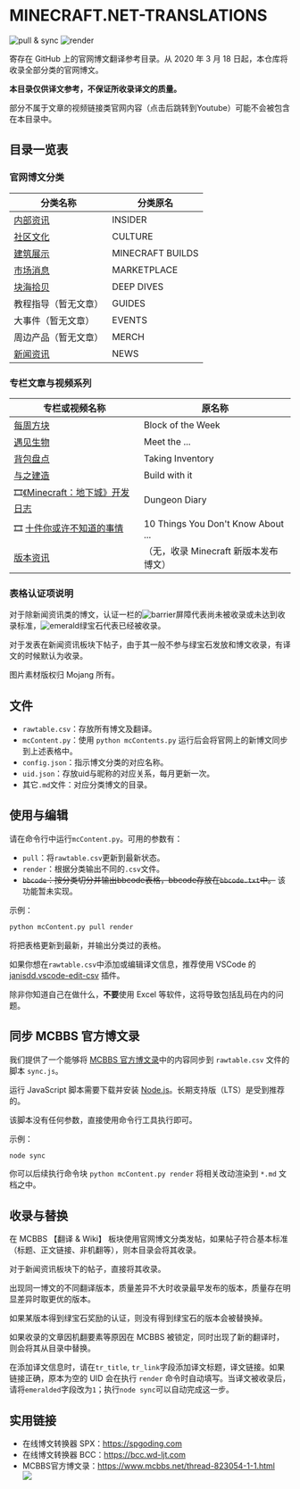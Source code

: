 # MINECRAFT.NET-TRANSLATIONS

![pull & sync](https://github.com/RicoloveFeng/minecraft.net-translations/workflows/Pull%20%26%20Sync/badge.svg)
![render](https://github.com/RicoloveFeng/minecraft.net-translations/workflows/Render/badge.svg)

寄存在 GitHub 上的官网博文翻译参考目录。从 2020 年 3 月 18 日起，本仓库将收录全部分类的官网博文。

**本目录仅供译文参考，不保证所收录译文的质量。**

部分不属于文章的视频链接类官网内容（点击后跳转到Youtube）可能不会被包含在本目录中。



## 目录一览表

### 官网博文分类

|  分类名称 | 分类原名  |
| ---- | ---- |
| [内部资讯](./contents/内部资讯.md) | INSIDER |
| [社区文化](https://github.com/RicoloveFeng/minecraft.net-translations/blob/master/%E7%A4%BE%E5%8C%BA%E6%96%87%E5%8C%96.md) | CULTURE |
| [建筑展示](https://github.com/RicoloveFeng/minecraft.net-translations/blob/master/%E5%BB%BA%E7%AD%91%E5%B1%95%E7%A4%BA.md) | MINECRAFT BUILDS |
| [市场消息](https://github.com/RicoloveFeng/minecraft.net-translations/blob/master/%E5%B8%82%E5%9C%BA%E6%B6%88%E6%81%AF.md) | MARKETPLACE |
| [块海拾贝](https://github.com/RicoloveFeng/minecraft.net-translations/blob/master/%E5%9D%97%E6%B5%B7%E6%8B%BE%E8%B4%9D.md) | DEEP DIVES |
| 教程指导（暂无文章） | GUIDES |
| 大事件（暂无文章） | EVENTS |
| 周边产品（暂无文章） | MERCH |
| [新闻资讯](https://github.com/RicoloveFeng/minecraft.net-translations/blob/master/%E6%96%B0%E9%97%BB%E8%B5%84%E8%AE%AF.md) | NEWS |



### 专栏文章与视频系列

| 专栏或视频名称                 | 原名称                                |
| ------------------------------ | ------------------------------------- |
| [每周方块](https://github.com/RicoloveFeng/minecraft.net-translations/blob/master/%E6%AF%8F%E5%91%A8%E6%96%B9%E5%9D%97.md)                       | Block of the Week                     |
| [遇见生物](https://github.com/RicoloveFeng/minecraft.net-translations/blob/master/%E9%81%87%E8%A7%81%E7%94%9F%E7%89%A9.md)                       | Meet the ...                          |
| [背包盘点](https://github.com/RicoloveFeng/minecraft.net-translations/blob/master/%E8%83%8C%E5%8C%85%E7%9B%98%E7%82%B9.md)                       | Taking Inventory                      |
| [与之建造](https://github.com/RicoloveFeng/minecraft.net-translations/blob/master/%E4%B8%8E%E4%B9%8B%E5%BB%BA%E9%80%A0.md) | Build with it                         |
| :film_strip:[《Minecraft：地下城》开发日志](https://github.com/RicoloveFeng/minecraft.net-translations/blob/master/%E5%9C%B0%E4%B8%8B%E5%9F%8E%E6%97%A5%E5%BF%97.md) | Dungeon Diary                         |
| :film_strip: [十件你或许不知道的事情](https://github.com/RicoloveFeng/minecraft.net-translations/blob/master/%E5%8D%81%E6%88%96%E4%B8%8D%E7%9F%A5.md)        | 10 Things You Don't Know About ...    |
| [版本资讯](https://github.com/RicoloveFeng/minecraft.net-translations/blob/master/%E7%89%88%E6%9C%AC%E8%B5%84%E8%AE%AF.md)                       | （无，收录 Minecraft 新版本发布博文） |



### 表格认证项说明

对于除新闻资讯类的博文，认证一栏的![barrier](https://user-images.githubusercontent.com/15277496/76684847-3c2d4900-65dd-11ea-8d91-c7be623cf3d2.png)屏障代表尚未被收录或未达到收录标准，![emerald](https://user-images.githubusercontent.com/15277496/76684841-320b4a80-65dd-11ea-8206-e766bbbd3b7d.png)绿宝石代表已经被收录。

对于发表在新闻资讯板块下帖子，由于其一般不参与绿宝石发放和博文收录，有译文的时候默认为收录。

图片素材版权归 Mojang 所有。



## 文件

* `rawtable.csv`：存放所有博文及翻译。
* `mcContent.py`：使用 `python mcContents.py` 运行后会将官网上的新博文同步到上述表格中。
* `config.json`：指示博文分类的对应名称。
* `uid.json`：存放uid与昵称的对应关系，每月更新一次。
* 其它`.md`文件：对应分类博文的目录。



## 使用与编辑

请在命令行中运行`mcContent.py`。可用的参数有：

* `pull`：将`rawtable.csv`更新到最新状态。
* `render`：根据分类输出不同的`.csv`文件。
* <s>`bbcode`：按分类切分并输出bbcode表格，bbcode存放在`bbcode.txt`中。</s> 该功能暂未实现。

示例：

```python
python mcContent.py pull render
```

将把表格更新到最新，并输出分类过的表格。



如果你想在`rawtable.csv`中添加或编辑译文信息，推荐使用 VSCode 的 [janisdd.vscode-edit-csv](http://marketplace.visualstudio.com/items?itemName=janisdd.vscode-edit-csv) 插件。

除非你知道自己在做什么，**不要**使用 Excel 等软件，这将导致包括乱码在内的问题。



## 同步 MCBBS 官方博文录

我们提供了一个能够将 [MCBBS 官方博文录](https://www.mcbbs.net/thread-823054-1-1.html)中的内容同步到 `rawtable.csv` 文件的脚本 `sync.js`。

运行 JavaScript 脚本需要下载并安装 [Node.js](https://nodejs.org/zh-cn/download/)。长期支持版（LTS）是受到推荐的。

该脚本没有任何参数，直接使用命令行工具执行即可。

示例：

```bash
node sync
```

你可以后续执行命令块 `python mcContent.py render` 将相关改动渲染到 `*.md` 文档之中。



## 收录与替换

在 MCBBS 【翻译 & Wiki】 板块使用官网博文分类发帖，如果帖子符合基本标准（标题、正文链接、非机翻等），则本目录会将其收录。

对于新闻资讯板块下的帖子，直接将其收录。

出现同一博文的不同翻译版本，质量差异不大时收录最早发布的版本，质量存在明显差异时取更优的版本。

如果某版本得到绿宝石奖励的认证，则没有得到绿宝石的版本会被替换掉。

如果收录的文章因机翻要素等原因在 MCBBS 被锁定，同时出现了新的翻译时，则会将其从目录中替换。

在添加译文信息时，请在`tr_title`, `tr_link`字段添加译文标题，译文链接。如果链接正确，原本为空的 UID 会在执行 `render` 命令时自动填写。当译文被收录后，请将`emeralded`字段改为`1`；执行`node sync`可以自动完成这一步。



## 实用链接

- 在线博文转换器 SPX：https://spgoding.com
- 在线博文转换器 BCC：https://bcc.wd-ljt.com
- MCBBS官方博文录：https://www.mcbbs.net/thread-823054-1-1.html  
![](https://attachment.mcbbs.net/forum/201909/14/001453yfroxnbheoot0nfm.png)
